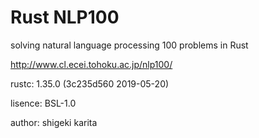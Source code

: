 # Rust NLP100

solving natural language processing 100 problems in Rust

http://www.cl.ecei.tohoku.ac.jp/nlp100/

rustc: 1.35.0 (3c235d560 2019-05-20)

lisence: BSL-1.0

author: shigeki karita
